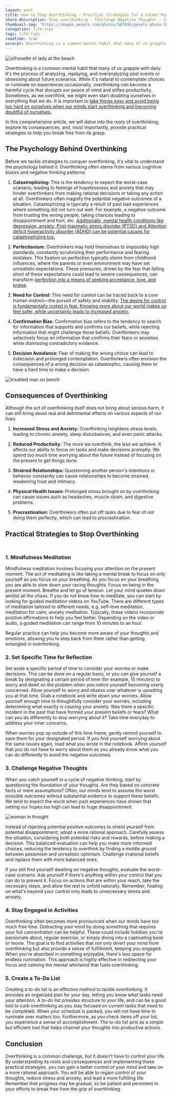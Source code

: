 ```yaml
---
layout: post
title: How to Stop Overthinking - Practical Strategies for a Calmer Mind
share-description: Stop overthinking · Challenge Negative Thoughts · Stay Engaged in Activities · Mindfulness Meditation · Set Time for Reflection · Create a To-Do List
thumbnail-img: "https://images.pexels.com/photos/587836/pexels-photo-587836.jpeg"
categories: life-tips
tags: life-tips
readtime: true
excerpt: Overthinking is a common mental habit that many of us grapple with daily. It's the process of analyzing, replaying, and overanalyzing past events or obsessing about future scenarios. While it's natural to contemplate choices or ruminate on experiences occasionally, overthinking can become a harmful cycle that disrupts our peace of mind and stifles productivity. Sometimes, as we overthink, we might even start doubting ourselves in everything that we do.
---
```


![silhouette of lady at the beach](https://images.pexels.com/photos/587836/pexels-photo-587836.jpeg)

Overthinking is a common mental habit that many of us grapple with daily. It's the process of analyzing, replaying, and overanalyzing past events or obsessing about future scenarios. While it's natural to contemplate choices or ruminate on experiences occasionally, overthinking can become a harmful cycle that disrupts our peace of mind and stifles productivity. Sometimes, as we overthink, we might even start doubting ourselves in everything that we do. It is important to [take things easy and avoid being too hard on ourselves when our minds start overthinking and becoming doubtful of ourselves.](https://sliceofpower.com/2022-12-15-how-to-stay-hopeful-in-times-of-doubt/)

In this comprehensive article, we will delve into the roots of overthinking, explore its consequences, and, most importantly, provide practical strategies to help you break free from its grasp.

## The Psychology Behind Overthinking

Before we tackle strategies to conquer overthinking, it's vital to understand the psychology behind it. Overthinking often stems from various cognitive biases and negative thinking patterns:

1. **Catastrophizing:** This is the tendency to expect the worst-case scenario, leading to feelings of hopelessness and anxiety that may hinder overthinkers from making rational decisions or taking any action at all. Overthinkers often magnify the potential negative outcomes of a situation. Catastophizing is typically a result of past bad experiences where something did not turn out well. For example, a negative outcome from trusting the wrong people, taking chances leading to disappointment and hurt, etc.  [Additionally, mental health conditions like depression, anxiety, Post-traumatic stress disorder (PTSD) and Attention deficit hyperactivity disorder (ADHD) can be potential causes for catastrophizing too.](https://www.verywellhealth.com/managing-anxiety-and-catastrophic-thinking-5192375)
    
2. **Perfectionism:** Overthinkers may hold themselves to impossibly high standards, constantly scrutinizing their performance and fearing mistakes. This fixation on perfection typically stems from childhood influences, where the parents or even environment may have set unrealistic expectations. These pressures, driven by the fear that falling short of these expectations could lead to severe consequences, can transform [perfection into a means of seeking acceptance, love, and praise](https://psychcentral.com/blog/imperfect/2015/12/what-causes-perfectionism#2).
    
3. **Need for Control:** This need for control can be traced back to a core human instinct—the pursuit of safety and stability. [The desire for control is fundamentally rooted in fear. Knowing more about our world makes us feel safer, while uncertainty leads to increased anxiety.](https://www.verywellmind.com/letting-go-of-control-can-help-you-enjoy-life-5208817)
    
4. **Confirmation Bias:** Confirmation bias refers to the tendency to search for information that supports and confirms our beliefs, while rejecting information that might challenge those beliefs. Overthinkers may selectively focus on information that confirms their fears or anxieties while dismissing contradictory evidence.
    
5. **Decision Avoidance:** Fear of making the wrong choice can lead to indecision and prolonged contemplation. Overthinkers often envision the consequences of a wrong decision as catastrophic, causing them to have a hard time to make a decision.

![troubled man on bench](https://images.pexels.com/photos/1134204/pexels-photo-1134204.jpeg)

## Consequences of Overthinking

Although the act of overthinking itself does not bring about serious harm, it can still bring about real and detrimental effects on various aspects of our lives:

1. **Increased Stress and Anxiety:** Overthinking heightens stress levels, leading to chronic anxiety, sleep disturbances, and even panic attacks.
    
2. **Reduced Productivity:** The more we overthink, the less we achieve. It affects our ability to focus on tasks and make decisions promptly. We spend too much time worrying about the future instead of focusing on the present to get things done.

3. **Strained Relationships:** Questioning another person's intentions or behavior constantly can cause relationships to become strained, weakening trust and intimacy.

4. **Physical Health Issues:** Prolonged stress brought on by overthinking can cause issues such as headaches, muscle strain, and digestive problems.

5. **Procrastination:** Overthinkers often put off tasks due to fear of not doing them perfectly, which can lead to procrastination.

## Practical Strategies to Stop Overthinking

<h3 style="padding-top: 27px;">1. Mindfulness Meditation</h3>

Mindfulness meditation involves focusing your attention on the present moment. The act of meditating is like taking a mental break to focus on only yourself as you focus on your breathing. As you focus on your breathing, you are able to slow down your racing thoughts. Focus on being in the present moment. Breathe and let go of tension. Let your mind quieten down amidst all the chaos.
If you do not know how to meditate, you can start by looking for guided meditation videos on YouTube. There are different types of meditation tailored to different needs, e.g. self-love meditation, meditation for calm, anxiety meditation. Typically, these videos incorporate positive affirmations to help you feel better. Depending on the video or audio, a guided meditation can range from 10 minutes to an hour. 

Regular practice can help you become more aware of your thoughts and emotions, allowing you to step back from them rather than getting entangled in overthinking.

### 2. Set Specific Time for Reflection

Set aside a specific period of time to consider your worries or make decisions. This can be done on a regular basis, or you can give yourself a break by designating a certain period of time (for example, 15 minutes) to worry and dwell on the problem when you notice yourself becoming overly concerned. Allow yourself to worry and obsess over whatever is upsetting you at that time. Grab a notebook and write down your worries. Allow yourself enough time to thoughtfully consider your worries, including determining what exactly is causing your anxiety. Was there a specific incident in the past that have formed your present beliefs or fears? What can you do differently to stop worrying about it? Take time everyday to address your inner concerns.

When worries pop up outside of this time frame, gently remind yourself to save them for your designated period. If you find yourself worrying about the same issues again, read what you wrote in the notebook. Affirm yourself that you do not have to worry about them as you already know what you can do differently to avoid the negative outcomes.

### 3. Challenge Negative Thoughts

When you catch yourself in a cycle of negative thinking, start by questioning the foundation of your thoughts. Are they based on concrete facts or mere assumptions? Often, our minds tend to assume the worst possible outcomes without substantial evidence to support these beliefs. We tend to expect the worst when past experiences have shown that setting our hopes too high can lead to huge disappointment.

![woman in thought](https://images.pexels.com/photos/3768144/pexels-photo-3768144.jpeg)

Instead of rejecting potential positive outcomes to shield yourself from potential disappointment, adopt a more rational approach. Carefully assess the situation, considering both potential risks and rewards, before making a decision. This balanced evaluation can help you make more informed choices, reducing the tendency to overthink by finding a middle ground between pessimism and unrealistic optimism. Challenge irrational beliefs and replace them with more balanced ones. 

If you still find yourself dwelling on negative thoughts, evaluate the worst-case scenario. Ask yourself if there's anything within your control that you can do to prevent it. Focus on actions that are within your reach, take the necessary steps, and allow the rest to unfold naturally. Remember, fixating on what's beyond your control only leads to unnecessary stress and anxiety.

### 4. Stay Engaged in Activities 

Overthinking often becomes more pronounced when our minds have too much free time. Distracting your mind by doing something that requires your full concentration can be helpful. These could include hobbies you're passionate about, regular exercise, or simply diving into a captivating book or movie. The goal is to find activities that not only divert your mind from overthinking but also provide a sense of fulfillment, keeping you engaged. When you're absorbed in something enjoyable, there's less space for endless rumination. This approach is highly effective in redirecting your focus and calming the mental whirlwind that fuels overthinking.

### 5. Create a To-Do List

Creating a to-do list is an effective method to tackle overthinking. It provides an organized plan for your day, letting you know what tasks need your attention. A to-do list provides structure to your life, and can be a good tool to curb overthinking as you stay focused on current tasks that need to be completed. When your schedule is packed, you will not have time to ruminate over matters too. Furthermore, as you check items off your list, you experience a sense of accomplishment. The to-do list acts as a simple but efficient tool that helps channel your thoughts into productive actions.

## Conclusion

Overthinking is a common challenge, but it doesn't have to control your life. By understanding its roots and consequences and implementing these practical strategies, you can gain a better control of your mind and take on a more rational approach. You will be able to regain control of your thoughts, reduce stress and anxiety, and lead a more fulfilling life. Remember that progress may be gradual, so be patient and persistent in your efforts to break free from the grip of overthinking. 
